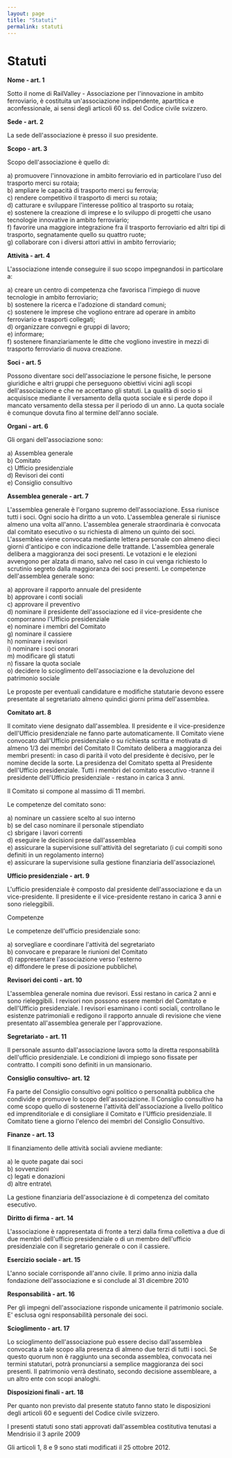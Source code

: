 ```yaml
---
layout: page
title: "Statuti"
permalink: statuti
---
```


# Statuti

**Nome - art. 1**

Sotto il nome di RailValley - Associazione per l'innovazione in ambito
ferroviario, è costituita un'associazione indipendente, apartitica e
aconfessionale, ai sensi degli articoli 60 ss. del Codice civile svizzero.

**Sede - art. 2**

La sede dell'associazione è presso il suo presidente.

**Scopo - art. 3**

Scopo dell'associazione è quello di:

a) promuovere l'innovazione in ambito ferroviario ed in particolare l'uso del
trasporto merci su rotaia;\
b) ampliare le capacità di trasporto merci su ferrovia;\
c) rendere competitivo il trasporto di merci su rotaia;\
d) catturare e sviluppare l'interesse politico al trasporto su rotaia;\
e) sostenere la creazione di imprese e lo sviluppo di progetti che usano
tecnologie innovative in ambito ferroviario;\
f) favorire una maggiore integrazione fra il trasporto ferroviario ed altri tipi
di trasporto, segnatamente quello su quattro ruote;\
g) collaborare con i diversi attori attivi in ambito ferroviario;

**Attività - art. 4**

L'associazione intende conseguire il suo scopo impegnandosi in particolare a:

a) creare un centro di competenza che favorisca l'impiego di nuove tecnologie in
ambito ferroviario;\
b) sostenere la ricerca e l'adozione di standard comuni;\
c) sostenere le imprese che vogliono entrare ad operare in ambito ferroviario e
trasporti collegati;\
d) organizzare convegni e gruppi di lavoro;\
e) informare;\
f) sostenere finanziariamente le ditte che vogliono investire in mezzi di trasporto
ferroviario di nuova creazione.

**Soci - art. 5**

Possono diventare soci dell'associazione le persone fisiche, le persone
giuridiche e altri gruppi che perseguono obiettivi vicini agli scopi
dell'associazione e che ne accettano gli statuti. La qualità di socio si
acquisisce mediante il versamento della quota sociale e si perde dopo il mancato
versamento della stessa per il periodo di un anno. La quota sociale è comunque
dovuta fino al termine dell'anno sociale.

**Organi - art. 6**

Gli organi dell'associazione sono:

a) Assemblea generale\
b) Comitato\
c) Ufficio presidenziale\
d) Revisori dei conti\
e) Consiglio consultivo

**Assemblea generale - art. 7**

L'assemblea generale è l'organo supremo dell'associazione. Essa riunisce tutti i
soci. Ogni socio ha diritto a un voto. L'assemblea generale si riunisce almeno
una volta all'anno. L'assemblea generale straordinaria è convocata dal comitato
esecutivo o su richiesta di almeno un quinto dei soci. L'assemblea viene
convocata mediante lettera personale con almeno dieci giorni d'anticipo e con
indicazione delle trattande. L'assemblea generale delibera a maggioranza dei
soci presenti. Le votazioni e le elezioni avvengono per alzata di mano, salvo
nel caso in cui venga richiesto lo scrutinio segreto dalla maggioranza dei soci
presenti. Le competenze dell'assemblea generale sono:

a) approvare il rapporto annuale del presidente\
b) approvare i conti sociali\
c) approvare il preventivo\
d) nominare il presidente dell'associazione ed il vice-presidente che comporranno
l'Ufficio presidenziale\
e) nominare i membri del Comitato\
g) nominare il cassiere\
h) nominare i revisori\
i) nominare i soci onorari\
m) modificare gli statuti\
n) fissare la quota sociale\
o) decidere lo scioglimento dell'associazione e la devoluzione del patrimonio
sociale

Le proposte per eventuali candidature e modifiche statutarie devono essere
presentate al segretariato almeno quindici giorni prima dell'assemblea.

**Comitato art. 8**

Il comitato viene designato dall'assemblea. Il presidente e il vice-presidenze
dell'Ufficio presidenziale ne fanno parte automaticamente. Il Comitato viene
convocato dall'Ufficio presidenziale o su richiesta scritta e motivata di almeno
1/3 dei membri del Comitato Il Comitato delibera a maggioranza dei membri
presenti: in caso di parità il voto del presidente è decisivo, per le nomine
decide la sorte. La presidenza del Comitato spetta al Presidente dell'Ufficio
presidenziale. Tutti i membri del comitato esecutivo -tranne il presidente
dell'Ufficio presidenziale - restano in carica 3 anni.

Il Comitato si compone al massimo di 11 membri.

Le competenze del comitato sono:

a) nominare un cassiere scelto al suo interno\
b) se del caso nominare il personale stipendiato\
c) sbrigare i lavori correnti\
d) eseguire le decisioni prese dall'assemblea\
e) assicurare la supervisione sull'attività del segretariato (i cui compiti sono
definiti in un regolamento interno)\
e) assicurare la supervisione sulla gestione finanziaria dell'associazione\

**Ufficio presidenziale - art. 9**

L'ufficio presidenziale è composto dal presidente dell'associazione e da un
vice-presidente. Il presidente e il vice-presidente restano in carica 3 anni e
sono rieleggibili.

Competenze

Le competenze dell'ufficio presidenziale sono:

a) sorvegliare e coordinare l'attività del segretariato\
b) convocare e preparare le riunioni del Comitato\
d) rappresentare l'associazione verso l'esterno\
e) diffondere le prese di posizione pubbliche\

**Revisori dei conti - art. 10**

L'assemblea generale nomina due revisori. Essi restano in carica 2 anni e sono
rieleggibili. I revisori non possono essere membri del Comitato e dell'Ufficio
presidenziale. I revisori esaminano i conti sociali, controllano le esistenze
patrimoniali e redigono il rapporto annuale di revisione che viene presentato
all'assemblea generale per l'approvazione.

**Segretariato - art. 11**

Il personale assunto dall'associazione lavora sotto la diretta responsabilità
dell'ufficio presidenziale. Le condizioni di impiego sono fissate per contratto.
I compiti sono definiti in un mansionario.

**Consiglio consultivo- art. 12**

Fa parte del Consiglio consultivo ogni politico o personalità pubblica che
condivide e promuove lo scopo dell'associazione. Il Consiglio consultivo ha come
scopo quello di sostenerne l'attività dell'associazione a livello politico ed
imprenditoriale e di consigliare il Comitato e l'Ufficio presidenziale. Il
Comitato tiene a giorno l'elenco dei membri del Consiglio Consultivo.

**Finanze - art. 13**

Il finanziamento delle attività sociali avviene mediante:

a) le quote pagate dai soci\
b) sovvenzioni\
c) legati e donazioni\
d) altre entrate\

La gestione finanziaria dell'associazione è di competenza del comitato
esecutivo.

**Diritto di firma - art. 14**

L'associazione è rappresentata di fronte a terzi dalla firma collettiva a due di
due membri dell'ufficio presidenziale o di un membro dell'ufficio presidenziale
con il segretario generale o con il cassiere.

**Esercizio sociale - art. 15**

L'anno sociale corrisponde all'anno civile. Il primo anno inizia dalla
fondazione dell'associazione e si conclude al 31 dicembre 2010

**Responsabilità - art. 16**

Per gli impegni dell'associazione risponde unicamente il patrimonio sociale. E'
esclusa ogni responsabilità personale dei soci.

**Scioglimento - art. 17**

Lo scioglimento dell'associazione può essere deciso dall'assemblea convocata a
tale scopo alla presenza di almeno due terzi di tutti i soci. Se questo quorum
non è raggiunto una seconda assemblea, convocata nei termini statutari, potrà
pronunciarsi a semplice maggioranza dei soci presenti. Il patrimonio verrà
destinato, secondo decisione assembleare, a un altro ente con scopi analoghi.

**Disposizioni finali - art. 18**

Per quanto non previsto dal presente statuto fanno stato le disposizioni degli
articoli 60 e seguenti del Codice civile svizzero.

I presenti statuti sono stati approvati dall'assemblea costitutiva tenutasi a
Mendrisio il 3 aprile 2009

Gli articoli 1, 8 e 9 sono stati modificati il 25 ottobre 2012.
